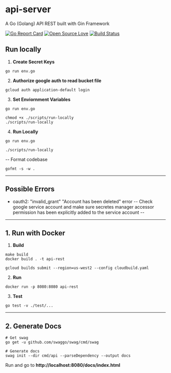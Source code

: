 # api-server
A Go (Golang) API REST built with Gin Framework


[![Go Report Card](https://goreportcard.com/badge/github.com/antonioalfa22/go-rest-template)](https://goreportcard.com/report/github.com/antonioalfa22/go-rest-template)
[![Open Source Love](https://badges.frapsoft.com/os/mit/mit.svg?v=102)](https://github.com/ellerbrock/open-source-badge/)
[![Build Status](https://travis-ci.com/antonioalfa22/go-rest-template.svg?branch=master)](https://travis-ci.com/antonioalfa22/go-rest-template)


## Run locally

1. **Create Secret Keys**
```shell script
go run env.go
```

2. **Authorize google auth to read bucket file**

```shell script
gcloud auth application-default login
```

3. **Set Enviornment Variables**

```shell script
go run env.go
```

```shell script
chmod +x ./scripts/run-locally
./scripts/run-locally
```

4. **Run Locally**

```shell script
go run env.go
```

```shell script
./scripts/run-locally
```

-- Format codebase
```shell script
gofmt -s -w .
```
_______

## Possible Errors
- oauth2: "invalid_grant" "Account has been deleted" error
-- Check google service account and make sure secretes manager accessor permission has been explicitly added to the service account
-- 


_______

## 1. Run with Docker

1. **Build**

```shell script
make build
docker build . -t api-rest
```

```shell script - gcloud deploy
gcloud builds submit --region=us-west2 --config cloudbuild.yaml   
```

2. **Run**

```shell script
docker run -p 8080:8080 api-rest
```

3. **Test**

```shell script
go test -v ./test/...
```

_______

## 2. Generate Docs

```shell script
# Get swag
go get -u github.com/swaggo/swag/cmd/swag

# Generate docs
swag init --dir cmd/api --parseDependency --output docs
```

Run and go to **http://localhost:8080/docs/index.html**
